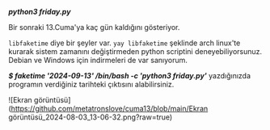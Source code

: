 ***python3 friday.py***

Bir sonraki 13.Cuma'ya kaç gün kaldığını gösteriyor.

```libfaketime``` diye bir şeyler var. ```yay libfaketime``` şeklinde arch linux'te kurarak sistem zamanını değiştirmeden python scriptini deneyebiliyorsunuz. Debian ve Windows için indirmeleri de var sanıyorum.

***$ faketime '2024-09-13' /bin/bash -c 'python3 friday.py'*** yazdığınızda programın verdiğiniz tarihteki çıktısını alabilirsiniz.

![Ekran görüntüsü](https://github.com/metatronslove/cuma13/blob/main/Ekran görüntüsü_2024-08-03_13-06-32.png?raw=true)